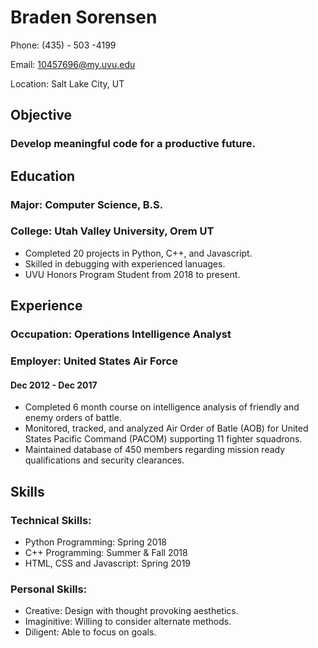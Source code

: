 # Braden Sorensen
Phone: (435) - 503 -4199

Email: [10457696@my.uvu.edu](mailto:10457696@my.uvu.edu)

Location: Salt Lake City, UT

## Objective
### Develop meaningful code for a productive future.

## Education
### Major: Computer Science, B.S.
### College: Utah Valley University, Orem UT
* Completed 20 projects in Python, C++, and Javascript.
* Skilled in debugging with experienced lanuages.
* UVU Honors Program Student from 2018 to present.

## Experience
### Occupation: Operations Intelligence Analyst
### Employer: United States Air Force
#### Dec 2012 - Dec 2017
* Completed 6 month course on intelligence analysis of friendly and enemy orders of battle.
* Monitored, tracked, and analyzed Air Order of Batle (AOB) for United States Pacific Command (PACOM) supporting 11 fighter squadrons.
* Maintained database of 450 members regarding mission ready qualifications and security clearances.

## Skills
### Technical Skills:
* Python Programming: Spring 2018
* C++ Programming: Summer & Fall 2018
* HTML, CSS and Javascript: Spring 2019
### Personal Skills:
* Creative: Design with thought provoking aesthetics.
* Imaginitive: Willing to consider alternate methods.
* Diligent: Able to focus on goals.
